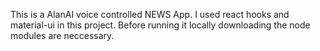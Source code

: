 This is a AlanAI voice controlled NEWS App.
I used react hooks and material-ui in this project.
Before running it locally downloading the node modules are neccessary.
